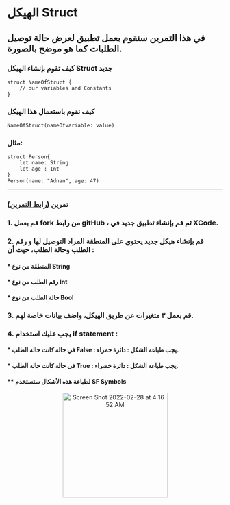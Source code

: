 # الهيكل Struct


## في هذا التمرين سنقوم بعمل تطبيق لعرض حالة توصيل الطلبات كما هو موضح بالصورة.


### كيف تقوم بإنشاء الهيكل Struct جديد

```
struct NameOfStruct {
   	// our variables and Constants
}
```

### كيف نقوم باستعمال هذا الهيكل 

```
NameOfStruct(nameOfvariable: value)
```


### مثال:


```
struct Person{
    let name: String
    let age : Int
}
Person(name: "Adnan", age: 47)
```



---


### تمرين (<a href="https://github.com/kuwaitcodes/ios-cw-15">رابط التمرين</a>)




### 1. قم بعمل fork من رابط gitHub ، ثم قم بإنشاء تطبيق جديد في XCode.


### 2. قم بإنشاء هيكل جديد يحتوي على المنطقة المراد التوصيل لها و رقم الطلب وحالة الطلب، حيث أن : 

#### * المنطقة من نوع String 
#### * رقم الطلب من نوع Int 
#### * حالة الطلب من نوع Bool



### 3. قم بعمل ٣ متغيرات عن طريق الهيكل، واضف بيانات خاصة لهم.


### 4. يجب عليك استخدام if statement :


#### * في حالة كانت حالة الطلب False : يجب طباعة الشكل : دائرة حمراء.
#### * في حالة كانت حالة الطلب True : يجب طباعة الشكل : دائرة خضراء.

      
#### ** لطباعة هذه الأشكال ستستخدم SF Symbols

<p align="center">
<img width="245" alt="Screen Shot 2022-02-28 at 4 16 52 AM" src="https://user-images.githubusercontent.com/60436597/156063174-3711be50-6492-4f1f-9692-6b27703094f0.png">
</p>
